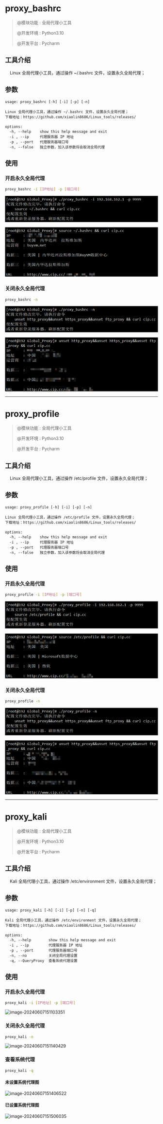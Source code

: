 # proxy_bashrc

>@模块功能 : 全局代理小工具
>
>@开发环境 : Python3.10
>
>@开发平台 : Pycharm
>

## 工具介绍

&nbsp;&nbsp;&nbsp;&nbsp;Linux 全局代理小工具，通过操作 ~/.bashrc 文件，设置永久全局代理；

## 参数

~~~
usage: proxy_bashrc [-h] [-i] [-p] [-n]

Linux 全局代理小工具，通过操作 ~/.bashrc 文件，设置永久全局代理；
下载地址：https://github.com/xiaolin8686/Linux_tools/releases/

options:
  -h, --help    show this help message and exit
  -i , --ip     代理服务器 IP 地址
  -p , --port   代理服务器端口号
  -n, --false   独立参数，加入该参数将会取消全局代理
~~~

## 使用

### 开启永久全局代理

~~~bash
proxy_bashrc -i [IP地址] -p [端口号]
~~~

![image-20240428164954443](图片文件/image-20240428164954443.png)

![image-20240428164657484](图片文件/image-20240428164657484.png)



### 关闭永久全局代理

~~~bash
proxy_bashrc -n
~~~

![image-20240428164448512](图片文件/image-20240428164448512.png)

![image-20240428164548611](图片文件/image-20240428164548611.png)





****

# proxy_profile

>@模块功能 : 全局代理小工具
>
>@开发环境 : Python3.10
>
>@开发平台 : Pycharm

## 工具介绍

&nbsp;&nbsp;&nbsp;&nbsp;Linux 全局代理小工具，通过操作 /etc/profile 文件，设置永久全局代理；

## 参数

~~~
usage: proxy_profile [-h] [-i] [-p] [-n]

Linux 全局代理小工具，通过操作 /etc/profile 文件，设置永久全局代理；
下载地址：https://github.com/xiaolin8686/Linux_tools/releases/

options:
  -h, --help    show this help message and exit
  -i , --ip     代理服务器 IP 地址
  -p , --port   代理服务器端口号
  -n, --false   独立参数，加入该参数将会取消全局代理
~~~

## 使用

### 开启永久全局代理

~~~bash
proxy_profile -i [IP地址] -p [端口号]
~~~

![image-20240428165230039](图片文件/image-20240428165230039.png)

![image-20240428165304257](图片文件/image-20240428165304257.png)



### 关闭永久全局代理

~~~bash
proxy_profile -n
~~~

![image-20240428165405662](图片文件/image-20240428165405662.png)

![image-20240428165523017](图片文件/image-20240428165523017.png)

---

# proxy_kali

>@模块功能 : 全局代理小工具
>
>@开发环境 : Python3.10
>
>@开发平台 : Pycharm

## 工具介绍

&nbsp;&nbsp;&nbsp;&nbsp;Kali 全局代理小工具，通过操作 /etc/environment 文件，设置永久全局代理；

## 参数

~~~
usage: proxy_kali [-h] [-i] [-p] [-n] [-q]

Kali 全局代理小工具，通过操作 /etc/environment 文件，设置永久全局代理；
下载地址：https://github.com/xiaolin8686/Linux_tools/releases/

options:
  -h, --help        show this help message and exit
  -i , --ip         代理服务器 IP 地址
  -p , --port       代理服务器端口号
  -n, --no          关闭全局代理设置
  -q, --QueryProxy  查看系统代理设置
~~~

## 使用

### 开启永久全局代理

~~~bash
proxy_kali -i [IP地址] -p [端口号]
~~~

![image-20240607151103351](README的图片文件/image-20240607151103351.png)

### 关闭永久全局代理

~~~bash
proxy_kali -n
~~~

![image-20240607151140429](README的图片文件/image-20240607151140429.png)

### 查看系统代理

~~~bash
proxy_kali -q
~~~

#### 未设置系统代理图

![image-20240607151406522](README的图片文件/image-20240607151406522.png)

#### 已设置系统代理图

![image-20240607151506035](README的图片文件/image-20240607151506035.png)

